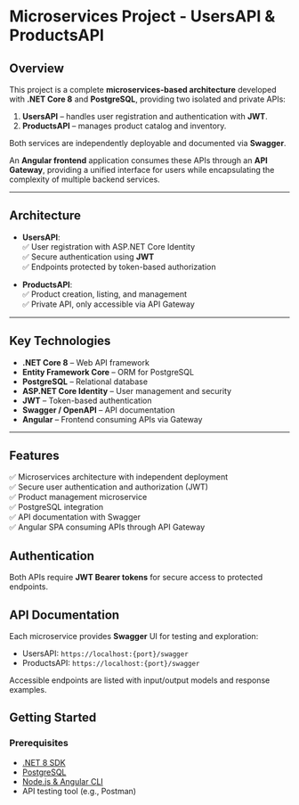 # Microservices Project - UsersAPI & ProductsAPI

## Overview

This project is a complete **microservices-based architecture** developed with **.NET Core 8** and **PostgreSQL**, providing two isolated and private APIs:

1. **UsersAPI** – handles user registration and authentication with **JWT**.
2. **ProductsAPI** – manages product catalog and inventory.

Both services are independently deployable and documented via **Swagger**.

An **Angular frontend** application consumes these APIs through an **API Gateway**, providing a unified interface for users while encapsulating the complexity of multiple backend services.

---

## Architecture

- **UsersAPI**:  
  ✅ User registration with ASP.NET Core Identity  
  ✅ Secure authentication using **JWT**  
  ✅ Endpoints protected by token-based authorization  

- **ProductsAPI**:  
  ✅ Product creation, listing, and management  
  ✅ Private API, only accessible via API Gateway  

---

## Key Technologies

- **.NET Core 8** – Web API framework
- **Entity Framework Core** – ORM for PostgreSQL
- **PostgreSQL** – Relational database
- **ASP.NET Core Identity** – User management and security
- **JWT** – Token-based authentication
- **Swagger / OpenAPI** – API documentation
- **Angular** – Frontend consuming APIs via Gateway

---

## Features

✅ Microservices architecture with independent deployment  
✅ Secure user authentication and authorization (JWT)  
✅ Product management microservice  
✅ PostgreSQL integration  
✅ API documentation with Swagger  
✅ Angular SPA consuming APIs through API Gateway  

## Authentication

Both APIs require **JWT Bearer tokens** for secure access to protected endpoints.

## API Documentation

Each microservice provides **Swagger** UI for testing and exploration:

- UsersAPI: `https://localhost:{port}/swagger`
- ProductsAPI: `https://localhost:{port}/swagger`

Accessible endpoints are listed with input/output models and response examples.

## Getting Started

### Prerequisites

- [.NET 8 SDK](https://dotnet.microsoft.com/en-us/download)
- [PostgreSQL](https://www.postgresql.org/)
- [Node.js & Angular CLI](https://angular.io/guide/setup-local)
- API testing tool (e.g., Postman)
